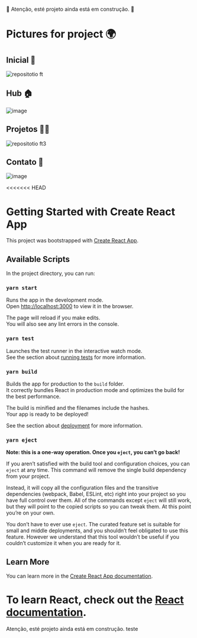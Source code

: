 🚧 Atenção, esté projeto ainda está em construção. 🚧 

# Pictures for project 🌍

## Inicial 🚀
![repositotio ft](https://user-images.githubusercontent.com/72260079/136681703-b7196985-e34a-4a46-b2b2-3e18d0d1f72f.JPG)

## Hub 🏠
![image](https://user-images.githubusercontent.com/72260079/140746504-8301c96f-dbf0-40ca-a333-6112b2dc4b95.png)

## Projetos 👨‍💻
![repositotio ft3](https://user-images.githubusercontent.com/72260079/136681719-a98c9d2d-8158-4f25-9dd2-dc9395286ef5.JPG)

## Contato 🧾
![image](https://user-images.githubusercontent.com/72260079/140746314-3b0b9e69-5e3e-4ae8-9997-2e9f3e5eed27.png)



<<<<<<< HEAD
# Getting Started with Create React App

This project was bootstrapped with [Create React App](https://github.com/facebook/create-react-app).

## Available Scripts

In the project directory, you can run:

### `yarn start`

Runs the app in the development mode.\
Open [http://localhost:3000](http://localhost:3000) to view it in the browser.

The page will reload if you make edits.\
You will also see any lint errors in the console.

### `yarn test`

Launches the test runner in the interactive watch mode.\
See the section about [running tests](https://facebook.github.io/create-react-app/docs/running-tests) for more information.

### `yarn build`

Builds the app for production to the `build` folder.\
It correctly bundles React in production mode and optimizes the build for the best performance.

The build is minified and the filenames include the hashes.\
Your app is ready to be deployed!

See the section about [deployment](https://facebook.github.io/create-react-app/docs/deployment) for more information.

### `yarn eject`

**Note: this is a one-way operation. Once you `eject`, you can’t go back!**

If you aren’t satisfied with the build tool and configuration choices, you can `eject` at any time. This command will remove the single build dependency from your project.

Instead, it will copy all the configuration files and the transitive dependencies (webpack, Babel, ESLint, etc) right into your project so you have full control over them. All of the commands except `eject` will still work, but they will point to the copied scripts so you can tweak them. At this point you’re on your own.

You don’t have to ever use `eject`. The curated feature set is suitable for small and middle deployments, and you shouldn’t feel obligated to use this feature. However we understand that this tool wouldn’t be useful if you couldn’t customize it when you are ready for it.

## Learn More

You can learn more in the [Create React App documentation](https://facebook.github.io/create-react-app/docs/getting-started).

To learn React, check out the [React documentation](https://reactjs.org/).
=======
Atenção, esté projeto ainda está em construção. teste 
>>>>>>> 
